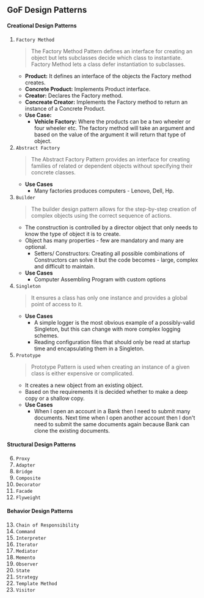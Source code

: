 ## GoF Design Patterns
#### Creational Design Patterns
1. `Factory Method`
	> The Factory Method Pattern defines an interface for creating an object but lets subclasses decide which class to instantiate. Factory Method lets a class defer instantiation to subclasses.
	- **Product:** It defines an interface of the objects the Factory method creates.
	- **Concrete Product:** Implements Product interface.
	- **Creator:** Declares the Factory method.
	- **Concreate Creator:** Implements the Factory method to return an instance of a Concrete Product.
	- **Use Case:**
		- **Vehicle Factory:**  Where the products can be a two wheeler or four wheeler etc. The factory method will take an argument and based on the value of the argument it will return that type of object.
2. `Abstract Factory`
	> The Abstract Factory Pattern provides an interface for creating families of related or dependent objects without specifying their concrete classes.
	- **Use Cases**
		- Many factories produces computers - Lenovo, Dell, Hp.
3. `Builder`
	> The builder design pattern allows for the step-by-step creation of complex objects using the correct sequence of actions.
	- The construction is controlled by a director object that only needs to know the type of object it is to create.
	- Object has many properties - few are mandatory and many are optional.
		- Setters/ Constructors: Creating all possible combinations of Constructors can solve it but the code becomes - large, complex and difficult to maintain.
	- **Use Cases**
		- Computer Assembling Program with custom options
4. `Singleton`
	> It ensures a class has only one instance and provides a global point of access to it.
	- **Use Cases**
		- A simple logger is the most obvious example of a possibly-valid Singleton, but this can change with more complex logging schemes.
		- Reading configuration files that should only be read at startup time and encapsulating them in a Singleton.
5. `Prototype`
	> Prototype Pattern is used when creating an instance of a given class is either expensive or complicated.
	- It creates a new object from an existing object.
	- Based on the requirements it is decided whether to make a deep copy or a shallow copy.
	- **Use Cases**
		- When I open an account in a Bank then I need to submit many documents. Next time when I open another account then I don't need to submit the same documents again because Bank can clone the existing documents.

#### Structural Design Patterns
6. `Proxy`
7. `Adapter`
8. `Bridge`
9. `Composite`
10. `Decorator`
11. `Facade`
12. `Flyweight`

#### Behavior Design Patterns
13. `Chain of Responsibility`
14. `Command`
15. `Interpreter`
16. `Iterator`
17. `Mediator`
18. `Memento`
19. `Observer`
20. `State`
21. `Strategy`
22. `Template Method`
23. `Visitor`